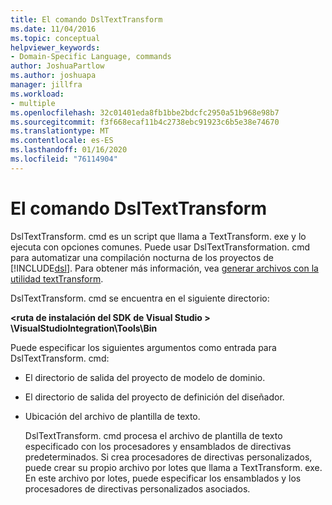 ```yaml
---
title: El comando DslTextTransform
ms.date: 11/04/2016
ms.topic: conceptual
helpviewer_keywords:
- Domain-Specific Language, commands
author: JoshuaPartlow
ms.author: joshuapa
manager: jillfra
ms.workload:
- multiple
ms.openlocfilehash: 32c01401eda8fb1bbe2bdcfc2950a51b968e98b7
ms.sourcegitcommit: f3f668ecaf11b4c2738ebc91923c6b5e38e74670
ms.translationtype: MT
ms.contentlocale: es-ES
ms.lasthandoff: 01/16/2020
ms.locfileid: "76114904"
---
```

# <a name="the-dsltexttransform-command"></a>El comando DslTextTransform
DslTextTransform. cmd es un script que llama a TextTransform. exe y lo ejecuta con opciones comunes. Puede usar DslTextTransformation. cmd para automatizar una compilación nocturna de los proyectos de [!INCLUDE[dsl](../modeling/includes/dsl_md.md)]. Para obtener más información, vea [generar archivos con la utilidad textTransform](../modeling/generating-files-with-the-texttransform-utility.md).

 DslTextTransform. cmd se encuentra en el siguiente directorio:

 **\<ruta de instalación del SDK de Visual Studio > \VisualStudioIntegration\Tools\Bin**

 Puede especificar los siguientes argumentos como entrada para DslTextTransform. cmd:

- El directorio de salida del proyecto de modelo de dominio.

- El directorio de salida del proyecto de definición del diseñador.

- Ubicación del archivo de plantilla de texto.

  DslTextTransform. cmd procesa el archivo de plantilla de texto especificado con los procesadores y ensamblados de directivas predeterminados. Si crea procesadores de directivas personalizados, puede crear su propio archivo por lotes que llama a TextTransform. exe. En este archivo por lotes, puede especificar los ensamblados y los procesadores de directivas personalizados asociados.
